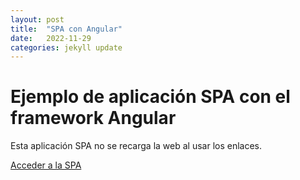 ```yaml
---
layout: post
title:  "SPA con Angular"
date:   2022-11-29
categories: jekyll update
---
```


# Ejemplo de aplicación SPA con el framework Angular

Esta aplicación SPA no se recarga la web al usar los enlaces.

<a href="https://spa-ng.netlify.app/"> Acceder a la SPA</a>
